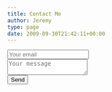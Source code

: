 ```yaml
---
title: Contact Me
author: Jeremy
type: page
date: 2009-09-30T21:42:11+00:00
---
```


<form method="POST" action="https://formspree.io/jeremy@papertreedesign.com">
  <div><input type="email" name="email" placeholder="Your email"></div>
  <div><textarea name="message" placeholder="Your message"></textarea></div>
  <button type="submit">Send</button>
</form>